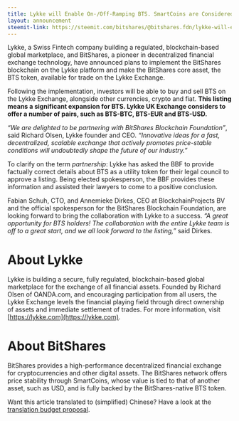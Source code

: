 ```yaml
---
title: Lykke will Enable On-/Off-Ramping BTS. SmartCoins are Considered
layout: announcement
steemit-link: https://steemit.com/bitshares/@bitshares.fdn/lykke-will-enable-on-off-ramping-bts-smartcoins-are-considered
---
```


Lykke, a Swiss Fintech company building a regulated, blockchain-based global marketplace, and BitShares, a pioneer in decentralized financial exchange technology, have announced plans to implement the BitShares blockchain on the Lykke platform and make the BitShares core asset, the BTS token, available for trade on the Lykke Exchange.

Following the implementation, investors will be able to buy and sell BTS on the Lykke Exchange, alongside other currencies, crypto and fiat. **This listing means a significant expansion for BTS. Lykke UK Exchange considers to offer a number of pairs, such as BTS-BTC, BTS-EUR and BTS-USD.**

*“We are delighted to be partnering with BitShares Blockchain Foundation”*, said Richard Olsen, Lykke founder and CEO. *“Innovative ideas for a fast, decentralized, scalable exchange that actively promotes price-stable conditions will undoubtedly shape the future of our industry.”*

To clarify on the term *partnership*: Lykke has asked the BBF to provide factually correct details about BTS as a utility token for their legal council to approve a listing. Being elected spokesperson, the BBF provides these information and assisted their lawyers to come to a positive conclusion.

Fabian Schuh, CTO, and Annemieke Dirkes, CEO at BlockchainProjects BV and the official spokesperson for the BitShares Blockchain Foundation, are looking forward to bring the collaboration with Lykke to a success. *“A great opportunity for BTS holders! The collaboration with the entire Lykke team is off to a great start, and we all look forward to the listing,”* said Dirkes.

# About Lykke
Lykke is building a secure, fully regulated, blockchain-based global marketplace for the exchange of all financial assets. Founded by Richard Olsen of OANDA.com, and encouraging participation from all users, the Lykke Exchange levels the financial playing field through direct ownership of assets and immediate settlement of trades.
For more information, visit [https://lykke.com](https://lykke.com).

# About BitShares
BitShares provides a high-performance decentralized financial exchange for cryptocurrencies and other digital assets. The BitShares network offers price stability through SmartCoins, whose value is tied to that of another asset, such as USD, and is fully backed by the BitShares-native BTS token.

Want this article translated to (simplified) Chinese? Have a look at the [translation budget proposal](http://www.bitshares.foundation/worker/budget/2018-01-budget-chinese-translations).